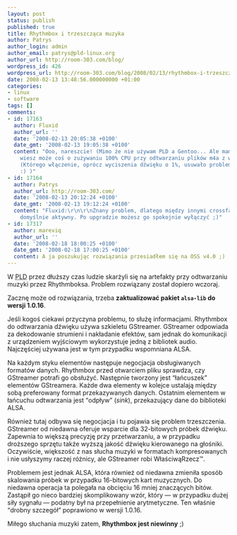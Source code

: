 ```yaml
---
layout: post
status: publish
published: true
title: Rhythmbox i trzeszcząca muzyka
author: Patrys
author_login: admin
author_email: patrys@pld-linux.org
author_url: http://room-303.com/blog/
wordpress_id: 426
wordpress_url: http://room-303.com/blog/2008/02/13/rhythmbox-i-trzeszczaca-muzyka/
date: 2008-02-13 13:48:56.000000000 +01:00
categories:
- linux
- software
tags: []
comments:
- id: 17163
  author: Fluxid
  author_url: ''
  date: '2008-02-13 20:05:38 +0100'
  date_gmt: '2008-02-13 19:05:38 +0100'
  content: "Ooo, nareszcie! (Mimo że nie używam PLD a Gentoo... Ale mam ten sam problem.)\r\nA
    wiesz może coś o zużywaniu 100% CPU przy odtwarzaniu plików m4a z włączonym crossfade?
    (Którego włączenie, oprócz wyciszenia dźwięku o 1%, usuwało problem trzeszczenia
    :) )"
- id: 17164
  author: Patrys
  author_url: http://room-303.com/
  date: '2008-02-13 20:12:24 +0100'
  date_gmt: '2008-02-13 19:12:24 +0100'
  content: "Fluxid:\r\n\r\nZnany problem, dlatego między innymi crossfader nie jest
    domyślnie aktywny. Po upgradzie możesz go spokojnie wyłączyć ;)"
- id: 17317
  author: mareviq
  author_url: ''
  date: '2008-02-18 18:00:25 +0100'
  date_gmt: '2008-02-18 17:00:25 +0100'
  content: A ja poszukując rozwiązania przesiadłem się na OSS v4.0 ;)
---
```

<p>W <abbr title="PLD Linux Distribution">PLD</abbr> przez dłuższy czas ludzie skarżyli się na artefakty przy odtwarzaniu muzyki przez Rhythmboksa. Problem rozwiązany został dopiero wczoraj.</p>

<p>Zacznę może od rozwiązania, trzeba <strong>zaktualizować pakiet <code>alsa-lib</code> do wersji 1.0.16</strong>.</p>

<p>Jeśli kogoś ciekawi przyczyna problemu, to służę informacjami. Rhythmbox do odtwarzania dźwięku używa szkieletu GStreamer. GStreamer odpowiada za dekodowanie strumieni i nakładanie efektów, sam jednak do komunikacji z urządzeniem wyjściowym wykorzystuje jedną z bibliotek audio. Najczęściej używana jest w tym przypadku wspomniana ALSA.</p>

<p>Na każdym styku elementów następuje negocjacja obsługiwanych formatów danych. Rhythmbox przed otwarciem pliku sprawdza, czy GStreamer potrafi go obsłużyć. Następnie tworzony jest <q>łańcuszek</q> elementów GStreamera. Każde dwa elementy w kolejce ustalają między sobą preferowany format przekazywanych danych. Ostatnim elementem w łańcuchu odtwarzania jest <q>odpływ</q> (<em>sink</em>), przekazujący dane do biblioteki ALSA.</p>

<p>Również tutaj odbywa się negocjacja i tu pojawia się problem trzeszczenia. GStreamer od niedawna oferuje wsparcie dla 32-bitowych próbek dźwięku. Zapewnia to większą precyzję przy przetwarzaniu, a w przypadku droższego sprzętu także wyższą jakość dźwięku kierowanego na głośniki. Oczywiście, większość z nas słucha muzyki w formatach kompresowanych i nie usłyszymy raczej różnicy, ale GStreamer robi WłaściwąRzecz&trade;.</p>

<p>Problemem jest jednak ALSA, która również od niedawna zmieniła sposób skalowania próbek w przypadku 16-bitowych kart muzycznych. Do niedawna operacja ta polegała na obcięciu 16 mniej znaczących bitów. Zastąpił go nieco bardziej skomplikowany wzór, który &mdash; w przypadku dużej siły sygnału &mdash; podatny był na przepełnienie arytmetyczne. Ten właśnie <q>drobny szczegół</q> poprawiono w wersji 1.0.16.</p>

<p>Miłego słuchania muzyki zatem, <strong>Rhythmbox jest niewinny</strong> ;)</p>
